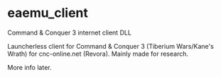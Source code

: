 # eaemu_client
Command &amp; Conquer 3 internet client DLL

Launcherless client for Command &amp; Conquer 3 (Tiberium Wars/Kane's Wrath) for cnc-online.net (Revora). 
Mainly made for research.

More info later.
